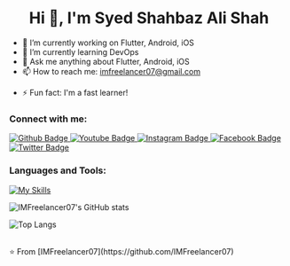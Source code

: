 <h1 align="center">Hi 👋, I'm Syed Shahbaz Ali Shah</h1>

- 🔭 I’m currently working on Flutter, Android, iOS
- 🌱 I’m currently learning DevOps
- 💬 Ask me anything about Flutter, Android, iOS
- 📫 How to reach me: imfreelancer07@gmail.com
<!--- 😄 My website: https://thetechbrothers.net-->
- ⚡ Fun fact: I'm a fast learner!
  
### Connect with me:
<div id="badges">
  <a href="https://github.com/IMFreelancer07">
    <img src="https://img.shields.io/badge/Github-white?style=for-the-badge&logo=Github&logoColor=black" alt="Github Badge"/>
  </a>
  <a href="https://www.youtube.com/channel/UCy-9cWlmmjUorYMjHu0qIrg">
    <img src="https://img.shields.io/badge/YouTube-red?style=for-the-badge&logo=youtube&logoColor=white" alt="Youtube Badge"/>
  </a>
   <a href="https://www.instagram.com/syedtechsolutions">
    <img src="https://img.shields.io/badge/Instagram-purple?style=for-the-badge&logo=instagram&logoColor=white" alt="Instagram Badge"/>
  </a>
   <a href="https://fb.com/Syedtechsolutions">
    <img src="https://img.shields.io/badge/Facebook-blue?style=for-the-badge&logo=facebook&logoColor=white" alt="Facebook Badge"/>
  </a>
   <a href="https://twitter.com/imfreelancer07">
    <img src="https://img.shields.io/badge/Twitter-blue?style=for-the-badge&logo=twitter&logoColor=white" alt="Twitter Badge"/>
  </a>
</div>

### Languages and Tools:
[![My Skills](https://skillicons.dev/icons?i=flutter,dart,androidstudio,java,kotlin,swift,react,js,firebase,github,git,postman,figma,xd&perline=7)](https://skillicons.dev)

![IMFreelancer07's GitHub stats](https://github-readme-stats.vercel.app/api?username=IMFreelancer07&show_icons=true&theme=dark)

![Top Langs](https://github-readme-stats.vercel.app/api/top-langs/?username=IMFreelancer07&theme=dark)


<br>
⭐️ From [IMFreelancer07](https://github.com/IMFreelancer07)
